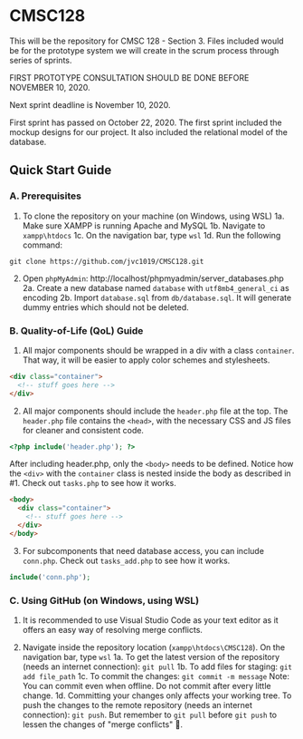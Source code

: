 # CMSC128

This will be the repository for CMSC 128 - Section 3.
Files included would be for the prototype system we will
create in the scrum process through series of sprints.

FIRST PROTOTYPE CONSULTATION SHOULD BE DONE BEFORE NOVEMBER 10, 2020.

Next sprint deadline is November 10, 2020.

First sprint has passed on October 22, 2020.
The first sprint included the mockup designs for our project.
It also included the relational model of the database.

## Quick Start Guide

### A. Prerequisites

1. To clone the repository on your machine (on Windows, using WSL)
   1a. Make sure XAMPP is running Apache and MySQL
   1b. Navigate to `xampp\htdocs`
   1c. On the navigation bar, type `wsl`
   1d. Run the following command:

```
git clone https://github.com/jvc1019/CMSC128.git
```

2. Open `phpMyAdmin`: http://localhost/phpmyadmin/server_databases.php
   2a. Create a new database named `database` with `utf8mb4_general_ci` as encoding
   2b. Import `database.sql` from `db/database.sql`. It will generate dummy entries which should not be deleted.

### B. Quality-of-Life (QoL) Guide

1. All major components should be wrapped in a div with a class `container`. That way, it will be easier to apply color schemes and stylesheets.

```html
<div class="container">
  <!-- stuff goes here -->
</div>
```

2. All major components should include the `header.php` file at the top. The `header.php` file contains the `<head>`, with the necessary CSS and JS files for cleaner and consistent code.

```php
<?php include('header.php'); ?>
```

After including header.php, only the `<body>` needs to be defined. Notice how the `<div>` with the `container` class is nested inside the body as described in #1. Check out `tasks.php` to see how it works.

```html
<body>
  <div class="container">
    <!-- stuff goes here -->
  </div>
</body>
```

3. For subcomponents that need database access, you can include `conn.php`. Check out `tasks_add.php` to see how it works.

```php
include('conn.php');
```

### C. Using GitHub (on Windows, using WSL)

1.  It is recommended to use Visual Studio Code as your text editor as it offers an easy way of resolving merge conflicts.

2.  Navigate inside the repository location (`xampp\htdocs\CMSC128`). On the navigation bar, type `wsl`
    1a. To get the latest version of the repository (needs an internet connection): `git pull`
    1b. To add files for staging: `git add file_path`
    1c. To commit the changes: `git commit -m message` Note: You can commit even when offline. Do not commit after every little change.
    1d. Committing your changes only affects your working tree. To push the changes to the remote repository (needs an internet connection): `git push`. But remember to `git pull` before `git push` to lessen the changes of "merge conflicts" 🙈.
